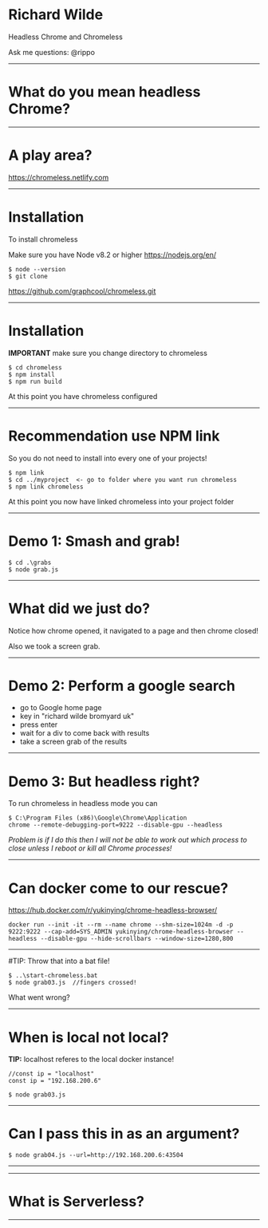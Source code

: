 # Richard Wilde 

Headless Chrome and Chromeless

Ask me questions: @rippo

---

# What do you mean headless Chrome?

---

# A play area?

https://chromeless.netlify.com 

---
# Installation

To install chromeless

Make sure you have Node v8.2 or higher
https://nodejs.org/en/ 

````
$ node --version
$ git clone 
````

https://github.com/graphcool/chromeless.git

---
# Installation

**IMPORTANT** make sure you change directory to chromeless
````
$ cd chromeless
$ npm install
$ npm run build
````
At this point you have chromeless configured

---

# Recommendation use NPM link

So you do not need to install into every one of your projects!


````
$ npm link
$ cd ../myproject  <- go to folder where you want run chromeless
$ npm link chromeless
````

At this point you now have linked chromeless into your project folder

---

# Demo 1: Smash and grab!

````
$ cd .\grabs
$ node grab.js
````

---
# What did we just do?
Notice how chrome opened, it navigated to a page and then chrome closed!

Also we took a screen grab.

---

# Demo 2: Perform a google search

- go to Google home page
- key in "richard wilde bromyard uk"
- press enter
- wait for a div to come back with results
- take a screen grab of the results

---
# Demo 3: But headless right?

To run chromeless in headless mode you can
````
$ C:\Program Files (x86)\Google\Chrome\Application
chrome --remote-debugging-port=9222 --disable-gpu --headless
````

*Problem is if I do this then I will not be able to work out which process to close unless I reboot or kill all Chrome processes!*

---
# Can docker come to our rescue?

https://hub.docker.com/r/yukinying/chrome-headless-browser/

````
docker run --init -it --rm --name chrome --shm-size=1024m -d -p 9222:9222 --cap-add=SYS_ADMIN yukinying/chrome-headless-browser --headless --disable-gpu --hide-scrollbars --window-size=1280,800
````

---
#TIP: Throw that into a bat file!

````
$ ..\start-chromeless.bat
$ node grab03.js  //fingers crossed!
````

What went wrong?

---
# When is local not local?

**TIP:** localhost referes to the local docker instance!

````
//const ip = "localhost"
const ip = "192.168.200.6"
````

````
$ node grab03.js
````

---
# Can I pass this in as an argument?

````
$ node grab04.js --url=http://192.168.200.6:43504
````


---

---

# What is Serverless?

---

